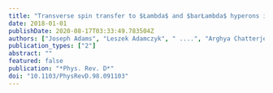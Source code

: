 ```yaml
---
title: "Transverse spin transfer to $Łambda$ and $barŁambda$ hyperons in polarized proton-proton collisions at $sqrts=200,mathrmGeV$"
date: 2018-01-01
publishDate: 2020-08-17T03:33:49.783504Z
authors: ["Joseph Adams", "Leszek Adamczyk", " ....", "Arghya Chatterjee", "others [STAR Collaboration]"]
publication_types: ["2"]
abstract: ""
featured: false
publication: "*Phys. Rev. D*"
doi: "10.1103/PhysRevD.98.091103"
---
```


